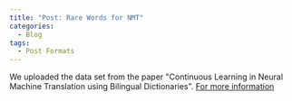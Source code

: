 ```yaml
---
title: "Post: Rare Words for NMT"
categories:
  - Blog
tags:
  - Post Formats
---
```


We uploaded the data set from the paper "Continuous Learning in Neural Machine Translation using Bilingual Dictionaries". [For more information](../data/rareWordNMT)
